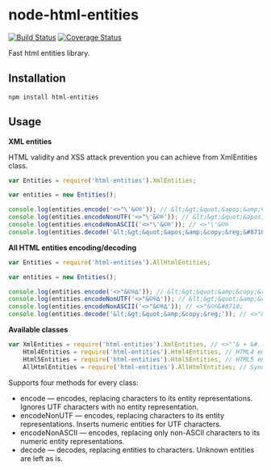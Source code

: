 node-html-entities
==================

[![Build Status](https://travis-ci.org/mdevils/node-html-entities.svg?branch=master)](https://travis-ci.org/mdevils/node-html-entities)
[![Coverage Status](https://coveralls.io/repos/mdevils/node-html-entities/badge.svg?branch=master&service=github)](https://coveralls.io/github/mdevils/node-html-entities?branch=master)

Fast html entities library.


Installation
------------

    npm install html-entities

Usage
-----

**XML entities**

HTML validity and XSS attack prevention you can achieve from XmlEntities class.

```javascript
var Entities = require('html-entities').XmlEntities;

var entities = new Entities();

console.log(entities.encode('<>"\'&©®')); // &lt;&gt;&quot;&apos;&amp;©®
console.log(entities.encodeNonUTF('<>"\'&©®')); // &lt;&gt;&quot;&apos;&amp;&#169;&#174;
console.log(entities.encodeNonASCII('<>"\'&©®')); // <>"\'&©®
console.log(entities.decode('&lt;&gt;&quot;&apos;&amp;&copy;&reg;&#8710;')); // <>"'&&copy;&reg;∆
```

**All HTML entities encoding/decoding**


```javascript
var Entities = require('html-entities').AllHtmlEntities;

var entities = new Entities();

console.log(entities.encode('<>"&©®∆')); // &lt;&gt;&quot;&amp;&copy;&reg;∆
console.log(entities.encodeNonUTF('<>"&©®∆')); // &lt;&gt;&quot;&amp;&copy;&reg;&#8710;
console.log(entities.encodeNonASCII('<>"&©®∆')); // <>"&©®&#8710;
console.log(entities.decode('&lt;&gt;&quot;&amp;&copy;&reg;')); // <>"&©®
```

**Available classes**

```javascript
var XmlEntities = require('html-entities').XmlEntities, // <>"'& + &#...; decoding
    Html4Entities = require('html-entities').Html4Entities, // HTML4 entities.
    Html5Entities = require('html-entities').Html5Entities, // HTML5 entities.
    AllHtmlEntities = require('html-entities').AllHtmlEntities; // Synonym for HTML5 entities.
```

Supports four methods for every class:

* encode — encodes, replacing characters to its entity representations. Ignores UTF characters with no entity representation.
* encodeNonUTF — encodes, replacing characters to its entity representations. Inserts numeric entities for UTF characters.
* encodeNonASCII — encodes, replacing only non-ASCII characters to its numeric entity representations.
* decode — decodes, replacing entities to characters. Unknown entities are left as is.
